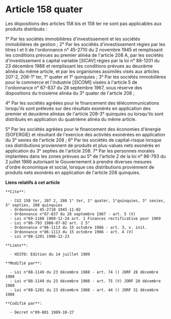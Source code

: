 # Article 158 quater

Les dispositions des articles 158 bis et 158 ter ne sont pas applicables aux produits distribués :

1° Par les sociétés immobilières d'investissement et les sociétés immobilières de gestion ;    2° Par les sociétés
d'investissement régies par les titres I et II de l'ordonnance n° 45-2710 du 2 novembre 1945 et remplissant les conditions
prévues au premier alinéa de l'article 208 A, par les sociétés d'investissement à capital variable [*SICAV*] régies par la
loi n° 88-1201 du 23 décembre 1988 et remplissant les conditions prévues au deuxième alinéa du même article, et par les
organismes assimilés visés aux articles 207-2, 208-1° ter, 1° quater et 1° quinquies ;    3° Par les sociétés immobilières
pour le commerce et l'industrie [*SICOMI*] visées à l'article 5 de l'ordonnance n° 67-837 du 28 septembre 1967, sous réserve
des dispositions du troisième alinéa du 3° quater de l'article 208 ;

4° Par les sociétés agréées pour le financement des télécommunications lorsqu'ils sont prélevés sur des résultats exonérés en
application des premier et deuxième alinéas de l'article 208-3° quinquies ou lorsqu'ils sont distribués en application du
quatrième alinéa du même article.

5° Par les sociétés agréées pour le financement des économies d'énergie (SOFERGIE) et résultant de l'exercice des activités
exonérées en application du 3° sexies de l'article 208 ;    6° Par les sociétés de capital-risque lorsque ces distributions
proviennent de produits et plus-values nets exonérés en application du 3° septies de l'article 208.    7° Par les personnes
morales implantées dans les zones prévues au 5° de l'article 2 de la loi n° 86-793 du 2 juillet 1986 autorisant le
Gouvernement à prendre diverses mesures d'ordre économique et social, lorsque ces distributions proviennent de produits nets
exonérés en application de l'article 208 quinquies.

**Liens relatifs à cet article**

	**Cite**:

	  - CGI 158 ter, 207 2, 208 1° ter, 1° quater, 1°quinquies, 3° sexies, 3° septies, 208 quinquies
	  - Ordonnance 45-2710 1945-11-02
	  - Ordonnance n°67-837 du 28 septembre 1967 - art. 5 (V)
	  - Loi n°69-1160 1969-12-24 art. 1 Finances rectificative pour 1969
	  - Loi n°86-793 1986-07-02 art. 2 5°
	  - Ordonnance n°86-1113 du 15 octobre 1986 - art. 3, v. init.
	  - Ordonnance n°86-1113 du 15 octobre 1986 - art. 4 (V)
	  - Loi n°88-1201 1988-12-23

	**Liens**:

	  - HISTO: Edition du 14 juillet 1989

	**Modifié par**:

	  - Loi n°88-1149 du 23 décembre 1988 - art. 74 () JORF 28 décembre 1988
	  - Loi n°88-1149 du 23 décembre 1988 - art. 75 (V) JORF 28 décembre 1988
	  - Loi n°88-1201 du 23 décembre 1988 - art. 44 () JORF 31 décembre 1988

	**Codifié par**:

	  - Décret n°89-801 1989-10-27

